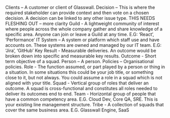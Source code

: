 Clients – A customer or client of Glasswall.
Decision – This is where the required stakeholder can provide context and then vote on a chosen decision. A decision can be linked to any other issue type. 
THIS NEEDS FLESHING OUT – more clarity
Guild - A lightweight community of interest where people across the whole company gather and share knowledge of a specific area. Anyone can join or leave a Guild at any time. E.G: ‘React’, ‘Performance’
IT System – A system or platform which staff use and have accounts on. These systems are owned and managed by our IT team. E.G: ‘Jira’, ‘GitHub’
Key Result - Measurable deliveries. An outcome would be broken down into specific and measurable key results.
Outcome - Short term objective of a squad.
Person – A person.
Policies – Organisational policies. 
Role - The function assumed, or part played by a person or thing in a situation. In some situations this could be your job title, or something close to it, but not always. You could assume a role in a squad which is not aligned with your title.
Squad - Vertical group of roles that deliver an outcome. A squad is cross-functional and constitutes all roles needed to deliver its outcomes end to end.
Team - Horizontal group of people that have a common competency area. E.G. Cloud Dev, Core QA, SRE. This is your existing line management structure. 
Tribe - A collection of squads that cover the same business area. E.G. Glasswall Engine, SaaS
